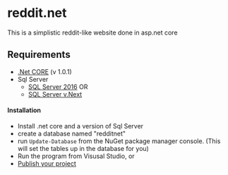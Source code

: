 # reddit.net
This is a simplistic reddit-like website done in asp.net core

## Requirements
* [.Net CORE](https://www.microsoft.com/net/core) (v 1.0.1)
* Sql Server  
  - [SQL Server 2016](https://www.microsoft.com/en-us/sql-server/sql-server-downloads) OR
  - [SQL Server v.Next](https://www.microsoft.com/en-us/sql-server/sql-server-vnext-including-Linux)
  
#### Installation
* Install .net core and a version of Sql Server
* create a database named "redditnet"
* run `Update-Database` from the NuGet package manager console. (This will set the tables up in the database for you)
* Run the program from Visusal Studio, or
* [Publish your project](https://docs.microsoft.com/en-us/aspnet/core/publishing/)
